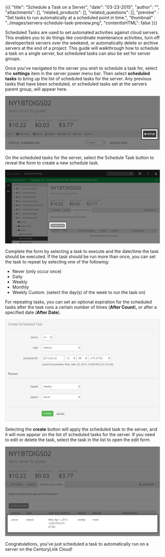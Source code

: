 {{{
  "title": "Schedule a Task on a Server",
  "date": "03-23-2015",
  "author": "",
  "attachments": [],
  "related_products": [],
  "related_questions": [],
  "preview" : "Set tasks to run automatically at a scheduled point in time.",
  "thumbnail" : "../images/servers-schedule-task-preview.png",
  "contentIsHTML": false
}}}

Scheduled Tasks are used to set automated activities against cloud servers. This enables you to do things like coordinate maintenance activities, turn off developer/test servers over the weekend, or automatically delete or archive servers at the end of a project. This guide will walkthrough how to schedule a task on a single server, but scheduled tasks can also be set for server groups.

Once you've navigated to the server you wish to schedule a task for, select the **settings** item in the server power menu bar. Then select **scheduled tasks** to bring up the list of scheduled tasks for the server. Any previous tasks that have been scheduled, or scheduled tasks set at the servers parent group, will appear here.

![scheduled tasks](../images/servers-scheduled-task-1.png)

On the scheduled tasks for the server, select the Schedule Task button to reveal the form to create a new schedule task.

![confirm archive server](../images/servers-scheduled-task-2.png)

Complete the form by selecting a task to execute and the date/time the task should be executed. If the task should be run more than once, you can set the task to repeat by selecting one of the following:

* Never (only occur once)
* Daily
* Weekly
* Monthly
* Weekly Custom. (select the day(s) of the week to run the task on)

For repeating tasks, you can set an optional expiration for the scheduled tasks after the task runs a certain number of times (**After Count**), or after a specified date (**After Date**).

![Create scheduled task form](../images/servers-scheduled-task-3.png)

Selecting the **create** button will apply the scheduled task to the server, and it will now appear on the list of scheduled tasks for the server. If you need to edit or delete the task, select the task in the list to open the edit form.

![Scheduled task for a server](../images/servers-scheduled-task-4.png)

Congratulations, you’ve just scheduled a task to automatically run on a server on the CenturyLink Cloud!
